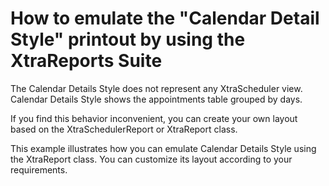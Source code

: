 # How to emulate the "Calendar Detail Style" printout by using the XtraReports Suite


<p>The Calendar Details Style does not represent any XtraScheduler view. Calendar Details Style shows the appointments table grouped by days.</p><p>If you find this behavior inconvenient, you can create your own layout based on the XtraSchedulerReport or XtraReport class.</p><p>This example illustrates  how you can emulate Calendar Details Style using the XtraReport class. You can customize its layout according to your requirements.</p>

<br/>


